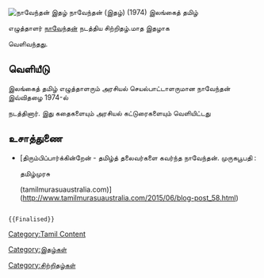 ![நாவேந்தன் இதழ்](Wave.png "நாவேந்தன் இதழ்") நாவேந்தன் (இதழ்) (1974) இலங்கைத் தமிழ்
எழுத்தாளர் [நாவேந்தன்](நாவேந்தன் "wikilink") நடத்திய சிற்றிதழ்.மாத இதழாக
வெளிவந்தது.

## வெளியீடு

இலங்கைத் தமிழ் எழுத்தாளரும் அரசியல் செயல்பாட்டாளருமான நாவேந்தன் இவ்விதழை 1974-ல்
நடத்தினார். இது கதைகளையும் அரசியல் கட்டுரைகளையும் வெளியிட்டது

## உசாத்துணை

-   [திரும்பிப்பார்க்கின்றேன் - தமிழ்த் தலைவர்களை கவர்ந்த நாவேந்தன். முருகபூபதி :
    தமிழ்முரசு
    (tamilmurasuaustralia.com)](http://www.tamilmurasuaustralia.com/2015/06/blog-post_58.html)

```{=mediawiki}
{{Finalised}}
```
[Category:Tamil Content](Category:Tamil_Content "wikilink")
[Category:இதழ்கள்](Category:இதழ்கள் "wikilink")
[Category:சிற்றிதழ்கள்](Category:சிற்றிதழ்கள் "wikilink")
